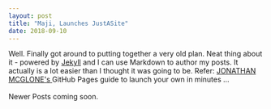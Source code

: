 ```yaml
---
layout: post
title: "Maji, Launches JustASite"
date: 2018-09-10
---
```


Well. Finally got around to putting together a very old plan. Neat thing about it - powered by [Jekyll](http://jekyllrb.com) and I can use Markdown to author my posts. It actually is a lot easier than I thought it was going to be. Refer: <a href="http://jmcglone.com/guides/github-pages/">JONATHAN MCGLONE's  </a> GitHub Pages guide to launch your own in minutes ...<br><br>
Newer Posts coming soon.
